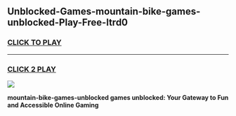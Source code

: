 
## Unblocked-Games-mountain-bike-games-unblocked-Play-Free-ltrd0
<h3>
<a href="https://premium76.site?title=mountain-bike-games-unblocked&ref=20A">CLICK TO PLAY</a></h3>
<hr>

<h3>
<a href="https://premium76.site?title=mountain-bike-games-unblocked&ref=20A">CLICK 2 PLAY</a>
  
</h3>

<a href="https://premium76.site?title=mountain-bike-games-unblocked&ref=20A"><img src="https://clearcache.store/games.png"></a>


**mountain-bike-games-unblocked games unblocked: Your Gateway to Fun and Accessible Online Gaming**

